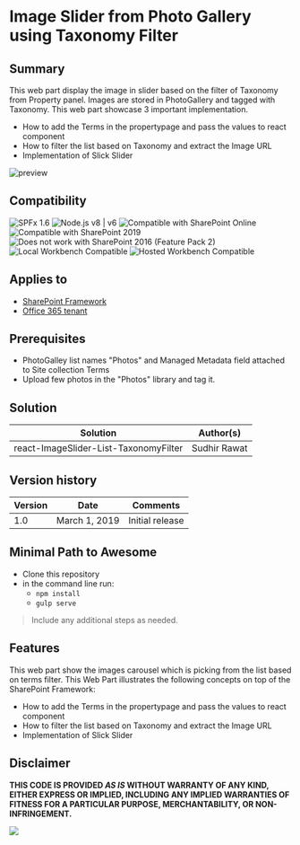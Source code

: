 # Image Slider from Photo Gallery using Taxonomy Filter

## Summary
This web part display the image in slider based on the filter of Taxonomy from Property panel. Images are stored in PhotoGallery and tagged with Taxonomy. This web part showcase 3 important implementation.

- How to add the Terms in the propertypage and pass the values to react component
- How to filter the list based on Taxonomy and extract the Image URL
- Implementation of Slick Slider

![preview](./assets/ImageSlider.gif)


## Compatibility

![SPFx 1.6](https://img.shields.io/badge/SPFx-1.6.0-green.svg) 
![Node.js v8 | v6](https://img.shields.io/badge/Node.js-v8%20%7C%20v6-green.svg) 
![Compatible with SharePoint Online](https://img.shields.io/badge/SharePoint%20Online-Compatible-green.svg)
![Compatible with SharePoint 2019](https://img.shields.io/badge/SharePoint%20Server%202019-Compatible-green.svg)
![Does not work with SharePoint 2016 (Feature Pack 2)](https://img.shields.io/badge/SharePoint%20Server%202016%20(Feature%20Pack%202)-Incompatible-red.svg "SharePoint Server 2016 Feature Pack 2 requires SPFx 1.1")
![Local Workbench Compatible](https://img.shields.io/badge/Local%20Workbench-Compatible-green.svg)
![Hosted Workbench Compatible](https://img.shields.io/badge/Hosted%20Workbench-Compatible-green.svg)

## Applies to

* [SharePoint Framework](https://docs.microsoft.com/sharepoint/dev/spfx/sharepoint-framework-overview)
* [Office 365 tenant](https://docs.microsoft.com/sharepoint/dev/spfx/set-up-your-development-environment)

## Prerequisites
 
- PhotoGalley list names "Photos" and Managed Metadata field attached to Site collection Terms
- Upload few photos in the "Photos" library and tag it.

## Solution

Solution|Author(s)
--------|---------
react-ImageSlider-List-TaxonomyFilter | Sudhir Rawat 

## Version history

Version|Date|Comments
-------|----|--------
1.0|March 1, 2019 |Initial release



## Minimal Path to Awesome

- Clone this repository
- in the command line run:
  - `npm install`
  - `gulp serve`

> Include any additional steps as needed.

## Features
This web part show the images carousel which is picking from the list based on terms filter. 
This Web Part illustrates the following concepts on top of the SharePoint Framework:


- How to add the Terms in the propertypage and pass the values to react component
- How to filter the list based on Taxonomy and extract the Image URL
- Implementation of Slick Slider


## Disclaimer

**THIS CODE IS PROVIDED *AS IS* WITHOUT WARRANTY OF ANY KIND, EITHER EXPRESS OR IMPLIED, INCLUDING ANY IMPLIED WARRANTIES OF FITNESS FOR A PARTICULAR PURPOSE, MERCHANTABILITY, OR NON-INFRINGEMENT.**


<img src="https://pnptelemetry.azurewebsites.net/sp-dev-fx-webparts/samples/react-image-slider-list-taxonomy-filter" />
